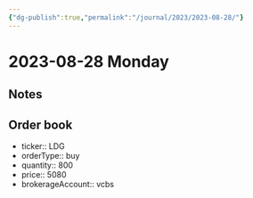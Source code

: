 ```yaml
---
{"dg-publish":true,"permalink":"/journal/2023/2023-08-28/"}
---
```


# 2023-08-28 Monday

## Notes

## Order book

- ticker:: LDG
- orderType:: buy
- quantity:: 800
- price:: 5080
- brokerageAccount:: vcbs
